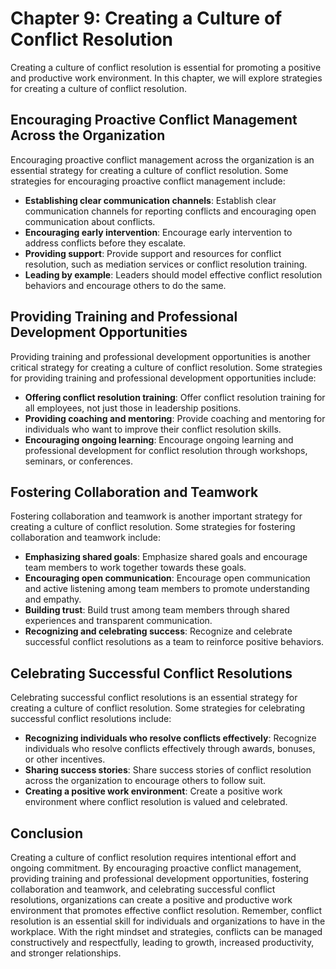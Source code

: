 Chapter 9: Creating a Culture of Conflict Resolution
====================================================

Creating a culture of conflict resolution is essential for promoting a positive and productive work environment. In this chapter, we will explore strategies for creating a culture of conflict resolution.

Encouraging Proactive Conflict Management Across the Organization
-----------------------------------------------------------------

Encouraging proactive conflict management across the organization is an essential strategy for creating a culture of conflict resolution. Some strategies for encouraging proactive conflict management include:

* **Establishing clear communication channels**: Establish clear communication channels for reporting conflicts and encouraging open communication about conflicts.
* **Encouraging early intervention**: Encourage early intervention to address conflicts before they escalate.
* **Providing support**: Provide support and resources for conflict resolution, such as mediation services or conflict resolution training.
* **Leading by example**: Leaders should model effective conflict resolution behaviors and encourage others to do the same.

Providing Training and Professional Development Opportunities
-------------------------------------------------------------

Providing training and professional development opportunities is another critical strategy for creating a culture of conflict resolution. Some strategies for providing training and professional development opportunities include:

* **Offering conflict resolution training**: Offer conflict resolution training for all employees, not just those in leadership positions.
* **Providing coaching and mentoring**: Provide coaching and mentoring for individuals who want to improve their conflict resolution skills.
* **Encouraging ongoing learning**: Encourage ongoing learning and professional development for conflict resolution through workshops, seminars, or conferences.

Fostering Collaboration and Teamwork
------------------------------------

Fostering collaboration and teamwork is another important strategy for creating a culture of conflict resolution. Some strategies for fostering collaboration and teamwork include:

* **Emphasizing shared goals**: Emphasize shared goals and encourage team members to work together towards these goals.
* **Encouraging open communication**: Encourage open communication and active listening among team members to promote understanding and empathy.
* **Building trust**: Build trust among team members through shared experiences and transparent communication.
* **Recognizing and celebrating success**: Recognize and celebrate successful conflict resolutions as a team to reinforce positive behaviors.

Celebrating Successful Conflict Resolutions
-------------------------------------------

Celebrating successful conflict resolutions is an essential strategy for creating a culture of conflict resolution. Some strategies for celebrating successful conflict resolutions include:

* **Recognizing individuals who resolve conflicts effectively**: Recognize individuals who resolve conflicts effectively through awards, bonuses, or other incentives.
* **Sharing success stories**: Share success stories of conflict resolution across the organization to encourage others to follow suit.
* **Creating a positive work environment**: Create a positive work environment where conflict resolution is valued and celebrated.

Conclusion
----------

Creating a culture of conflict resolution requires intentional effort and ongoing commitment. By encouraging proactive conflict management, providing training and professional development opportunities, fostering collaboration and teamwork, and celebrating successful conflict resolutions, organizations can create a positive and productive work environment that promotes effective conflict resolution. Remember, conflict resolution is an essential skill for individuals and organizations to have in the workplace. With the right mindset and strategies, conflicts can be managed constructively and respectfully, leading to growth, increased productivity, and stronger relationships.

